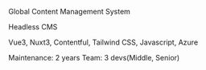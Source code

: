Global Content Management System

Headless CMS

Vue3, Nuxt3, Contentful, Tailwind CSS, Javascript, Azure

Maintenance: 2 years
Team: 3 devs(Middle, Senior)

